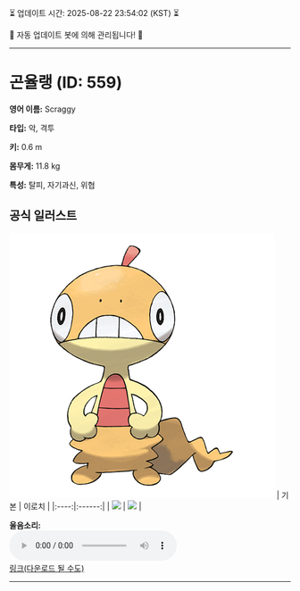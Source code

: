 
⏳ 업데이트 시간: 2025-08-22 23:54:02 (KST) ⏳

🤖 자동 업데이트 봇에 의해 관리됩니다! 🤖

---

# 곤율랭 (ID: 559)
**영어 이름:** Scraggy

**타입:** 악, 격투

**키:** 0.6 m

**몸무게:** 11.8 kg

**특성:** 탈피, 자기과신, 위협

## 공식 일러스트
![](https://raw.githubusercontent.com/PokeAPI/sprites/master/sprites/pokemon/other/official-artwork/559.png)
| 기본 | 이로치 |
|:----:|:------:|
| <img src="http://play.pokemonshowdown.com/sprites/ani/scraggy.gif" width="200"> | <img src="http://play.pokemonshowdown.com/sprites/ani-shiny/scraggy.gif" width="200"> |

**울음소리:**<br><audio controls src="https://raw.githubusercontent.com/PokeAPI/cries/main/cries/pokemon/latest/559.ogg"></audio><br> [링크(다운로드 될 수도)](https://raw.githubusercontent.com/PokeAPI/cries/main/cries/pokemon/latest/559.ogg)


---
